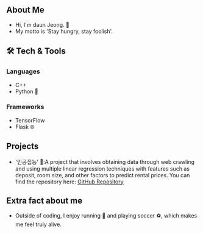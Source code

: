 ## About Me
* Hi, I'm daun Jeong. :wave:
* My motto is 'Stay hungry, stay foolish'.

## 🛠️ Tech & Tools
### Languages
* C++
* Python :snake:

### Frameworks 
* TensorFlow
* Flask :globe_with_meridians:

## Projects
* '인공집능' :house_with_garden::A project that involves obtaining data through web crawling and using multiple linear regression techniques with features such as deposit, room size, and other factors to predict rental prices. You can find the repository here: [GitHub Repository](https://github.com/EndlessCreation/EC-Advance-2021-Team4)

## Extra fact about me
* Outside of coding, I enjoy running :runner: and playing soccer :soccer:, which makes me feel truly alive.  